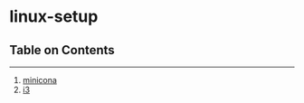 # linux-setup

## Table on Contents
-------------------
1. [minicona](https://github.com/jcook3701/linux-setup/tree/master/miniconda)
2. [i3](https://github.com/jcook3701/linux-setup/tree/master/i3)
